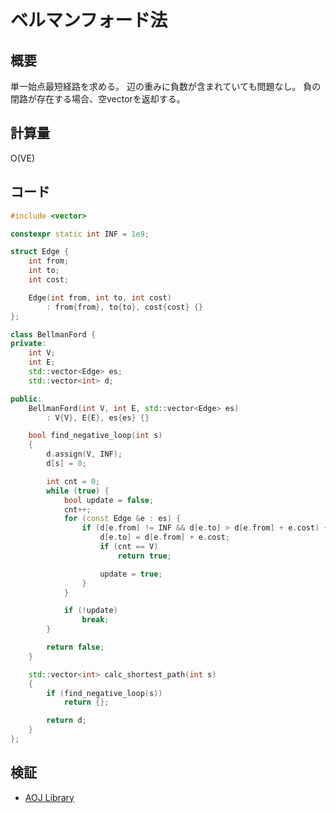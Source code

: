 # ベルマンフォード法
## 概要
単一始点最短経路を求める。
辺の重みに負数が含まれていても問題なし。
負の閉路が存在する場合、空vectorを返却する。

## 計算量
O(VE)

## コード

```cpp
#include <vector>

constexpr static int INF = 1e9;

struct Edge {
    int from;
    int to;
    int cost;

    Edge(int from, int to, int cost)
        : from{from}, to{to}, cost{cost} {}
};

class BellmanFord {
private:
    int V;
    int E;
    std::vector<Edge> es;
    std::vector<int> d;

public:
    BellmanFord(int V, int E, std::vector<Edge> es)
        : V{V}, E{E}, es{es} {}

    bool find_negative_loop(int s)
    {
        d.assign(V, INF);
        d[s] = 0;

        int cnt = 0;
        while (true) {
            bool update = false;
            cnt++;
            for (const Edge &e : es) {
                if (d[e.from] != INF && d[e.to] > d[e.from] + e.cost) {
                    d[e.to] = d[e.from] + e.cost;
                    if (cnt == V)
                        return true;

                    update = true;
                }
            }

            if (!update)
                break;
        }

        return false;
    }

    std::vector<int> calc_shortest_path(int s)
    {
        if (find_negative_loop(s))
            return {};

        return d;
    }
};
```

## 検証
- [AOJ Library](https://onlinejudge.u-aizu.ac.jp/courses/library/5/GRL/1/GRL_1_B)